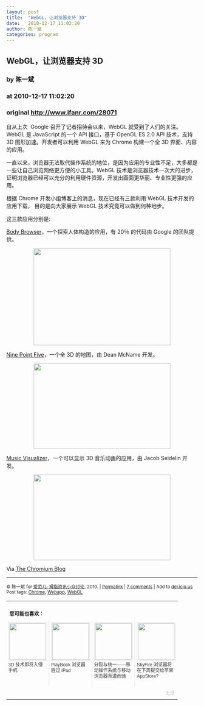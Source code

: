 ```yaml
---
layout: post
title:  "WebGL，让浏览器支持 3D"
date:   2010-12-17 11:02:20
author: 陈一斌
categories: program
---
```


## WebGL，让浏览器支持 3D
### by 陈一斌
### at 2010-12-17 11:02:20
### original <http://www.ifanr.com/28071>

<p>自从上次  Google 召开了记者招待会以来，WebGL 就受到了人们的关注。WebGL 是 JavaScript 的一个 API 接口，基于 OpenGL ES 2.0 API 技术，支持 3D 图形加速。开发者可以利用 WebGL 来为 Chrome 构建一个全 3D 界面、内容的应用。</p><p>一直以来，浏览器无法取代操作系统的地位，是因为应用的专业性不足，大多都是一些让自己浏览网络更方便的小工具。WebGL 技术是浏览器技术一次大的进步，证明浏览器已经可以充分的利用硬件资源，开发出画面更华丽、专业性更强的应用。</p><p>根据 Chrome 开发小组博客上的消息，现在已经有三款利用 WebGL 技术开发的应用下载， 目的是向大家展示 WebGL 技术究竟可以做到何种地步。</p><p>这三款应用分别是:</p><p><a href="http://bodybrowser.googlelabs.com/">Body Browser</a>，一个探索人体构造的应用，有 20％ 的代码由 Google 的团队提供。</p><p style="text-align:center"><a rel="attachment wp-att-28073" href="http://www.ifanr.com/28071/body-browser-screenshot-front"><img src="http://www.ifanr.com/wp-content/uploads/2010/12/body-browser-screenshot-front-360x255.png" alt="" width="360" height="255"></a></p><p><span></span><a href="http://www.ninepointfive.org/">Nine Point Five</a>，一个全 3D 的地图，由 Dean McName 开发。</p><p style="text-align:center"><a rel="attachment wp-att-28074" href="http://www.ifanr.com/28071/ninepointfive-screenshot"><img src="http://www.ifanr.com/wp-content/uploads/2010/12/ninepointfive-screenshot-360x224.png" alt="" width="360" height="224"></a></p><p><a href="http://www.nihilogic.dk/labs/google/webgl_music_visualizer/">Music Visualizer</a>，一个可以显示 3D 音乐动画的应用，由 Jacob Seidelin 开发。</p><p style="text-align:center"><a rel="attachment wp-att-28075" href="http://www.ifanr.com/28071/music-visualizer-screenshot"><img src="http://www.ifanr.com/wp-content/uploads/2010/12/Music-visualizer-screenshot-360x225.png" alt="" width="360" height="225"></a></p><p style="text-align:left">Via <a href="http://blog.chromium.org/2010/12/webgl-now-in-beta-here-comes-3d-web.html">The Chromium Blog</a></p><hr><p><small>© 陈一斌 for <a href="http://www.ifanr.com">爱范儿: 拇指资讯小众讨论</a>, 2010. | <a href="http://www.ifanr.com/28071">Permalink</a> | <a href="http://www.ifanr.com/28071#comments">7 comments</a> | Add to <a href="http://del.icio.us/post?url=http://www.ifanr.com/28071&amp;title=WebGL%EF%BC%8C%E8%AE%A9%E6%B5%8F%E8%A7%88%E5%99%A8%E6%94%AF%E6%8C%81%203D">del.icio.us</a> <br> Post tags: <a href="http://www.ifanr.com/tag/chrome" rel="tag">Chrome</a>, <a href="http://www.ifanr.com/tag/webapp" rel="tag">Webapp</a>, <a href="http://www.ifanr.com/tag/webgl" rel="tag">WebGL</a><br> </small></p><table cellspacing="0" cellpadding="3" border="0"><tr><td colspan="4"><b><font size="-1" style="display:block!important;padding:20px 0 5px!important">您可能也喜欢：</font></b></td></tr><tr><td width="102" valign="top" style="padding:5px!important;margin:0!important"> <a title="3D 技术即将入侵手机" style="text-decoration:none!important" href="http://www.wumii.com/ext/redirect.htm?url=http%3A%2F%2Fwww.ifanr.com%2F14719&amp;from=http%3A%2F%2Fwww.ifanr.com%2F28071"> <img style="margin:0!important;padding:2px!important;border:1px solid #dddddd!important;width:96px!important;height:96px!important" src="http://static.wumii.com/site_images/411762.jpg" width="96px" height="96px"><br> <font size="-1" color="#333333" style="display:block!important;line-height:15px!important;width:102px!important;font:12px/15px arial!important;height:60px!important;margin:3px 0 0 0!important;padding:0!important;overflow:hidden!important">3D 技术即将入侵手机</font> </a></td><td width="102" valign="top" style="padding:5px!important;margin:0!important;border-left:1px solid #dddddd!important"> <a title="PlayBook 浏览器胜过 iPad" style="text-decoration:none!important" href="http://www.wumii.com/ext/redirect.htm?url=http%3A%2F%2Fwww.ifanr.com%2F25797&amp;from=http%3A%2F%2Fwww.ifanr.com%2F28071"> <img style="margin:0!important;padding:2px!important;border:1px solid #dddddd!important;width:96px!important;height:96px!important" src="http://static.wumii.com/site_images/2010/11/18/1000971.jpg" width="96px" height="96px"><br> <font size="-1" color="#333333" style="display:block!important;line-height:15px!important;width:102px!important;font:12px/15px arial!important;height:60px!important;margin:3px 0 0 0!important;padding:0!important;overflow:hidden!important">PlayBook 浏览器胜过 iPad</font> </a></td><td width="102" valign="top" style="padding:5px!important;margin:0!important;border-left:1px solid #dddddd!important"> <a title="分裂与统一——移动操作系统与移动浏览器背道而驰" style="text-decoration:none!important" href="http://www.wumii.com/ext/redirect.htm?url=http%3A%2F%2Fwww.ifanr.com%2F11425&amp;from=http%3A%2F%2Fwww.ifanr.com%2F28071"> <img style="margin:0!important;padding:2px!important;border:1px solid #dddddd!important;width:96px!important;height:96px!important" src="http://static.wumii.com/site_images/411604.gif" width="96px" height="96px"><br> <font size="-1" color="#333333" style="display:block!important;line-height:15px!important;width:102px!important;font:12px/15px arial!important;height:60px!important;margin:3px 0 0 0!important;padding:0!important;overflow:hidden!important">分裂与统一——移动操作系统与移动浏览器背道而驰</font> </a></td><td width="102" valign="top" style="padding:5px!important;margin:0!important;border-left:1px solid #dddddd!important"> <a title="SkyFire 浏览器将在下周提交给苹果 AppStore?" style="text-decoration:none!important" href="http://www.wumii.com/ext/redirect.htm?url=http%3A%2F%2Fwww.ifanr.com%2F17472&amp;from=http%3A%2F%2Fwww.ifanr.com%2F28071"> <img style="margin:0!important;padding:2px!important;border:1px solid #dddddd!important;width:96px!important;height:96px!important" src="http://static.wumii.com/site_images/411494.png" width="96px" height="96px"><br> <font size="-1" color="#333333" style="display:block!important;line-height:15px!important;width:102px!important;font:12px/15px arial!important;height:60px!important;margin:3px 0 0 0!important;padding:0!important;overflow:hidden!important">SkyFire 浏览器将在下周提交给苹果 AppStore?</font> </a></td></tr><tr><td colspan="4" align="right"> <a style="text-decoration:none!important" href="http://www.wumii.com/widget/relatedItems.htm" title="无觅相关文章插件"> <font size="-1" color="#bbbbbb" style="display:block!important;font-family:arial!important;padding:5px 0!important;font-size:12px!important;color:#bbb!important">无觅</font> </a></td></tr></table>